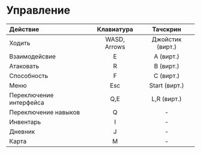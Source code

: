 # Управление

| Действие                | Клавиатура   | Тачскрин         |
| :---------------------- | :----------: | :--------------: |
| Ходить                  | WASD, Arrows | Джойстик (вирт.) |
| Взаимодейсвие           | E            | A (вирт.)        |
| Атаковать               | R            | B (вирт.)        |
| Способность             | F            | C (вирт.)        |
| Меню                    | Esc          | Start (вирт.)    |
| Переключение интерфейса | Q,E          | L,R (вирт.)      |
| Переключение навыков    | Q            | -                |
| Инвентарь               | I            | -                |
| Дневник                 | J            | -                |
| Карта                   | M            | -                |

